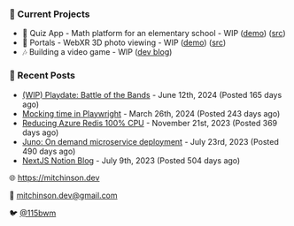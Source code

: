 ### 📌 Current Projects
- 📝 Quiz App - Math platform for an elementary school - WIP ([demo](https://quiz-staging.mitchinson.dev/)) ([src](https://github.com/bmitchinson/budget-entry))
- 📸 Portals - WebXR 3D photo viewing - WIP ([demo](https://portals.mitchinson.dev/)) ([src](https://github.com/bmitchinson/vr-jpg-viewer-webxr))
- 🎶 Building a video game - WIP ([dev blog](https://blog.mitchinson.dev/playdate-dev-one))

### 📝 Recent Posts

- [(WIP) Playdate: Battle of the Bands](https://blog.mitchinson.dev/playdate-dev-one) - June 12th, 2024 (Posted 165 days ago)
- [Mocking time in Playwright](https://blog.mitchinson.dev/playwright-mock-time) - March 26th, 2024 (Posted 243 days ago)
- [Reducing Azure Redis 100% CPU](https://blog.mitchinson.dev/redis-cpu) - November 21st, 2023 (Posted 369 days ago)
- [Juno: On demand microservice deployment](https://blog.mitchinson.dev/juno) - July 23rd, 2023 (Posted 490 days ago)
- [NextJS Notion Blog](https://blog.mitchinson.dev/blog-2023) - July 9th, 2023 (Posted 504 days ago)

🌐 https://mitchinson.dev

💌 mitchinson.dev@gmail.com

🐦 [@115bwm](https://twitter.com/115bwm)